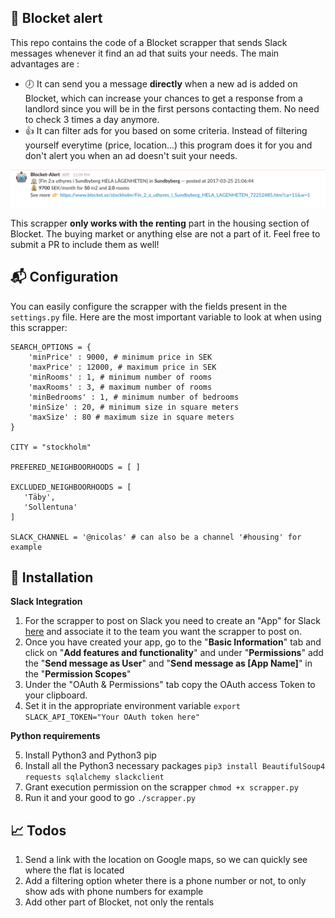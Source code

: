 ## :bell: Blocket alert ##

This repo contains the code of a Blocket scrapper that sends Slack messages whenever it find an ad that suits your needs. The main advantages are :

 - :clock7: It can send you a message **directly** when a new ad is added on Blocket, which can increase your chances to get a response from a landlord since you will be in the first persons contacting them. No need to check 3 times a day anymore.
 - :thumbsup: It can filter ads for you based on some criteria. Instead of filtering yourself everytime (price, location...) this program does it for you and don't alert you when an ad doesn't suit your needs.

![A screenshot of the aspect of the received messages](.screens/bot_msg.png)

This scrapper **only works with the renting** part in the housing section of Blocket. The buying market or anything else are not a part of it. Feel free to submit a PR to include them as well!

## :mailbox_with_mail: Configuration ##

You can easily configure the scrapper with the fields present in the `settings.py` file.
Here are the most important variable to look at when using this scrapper:

    SEARCH_OPTIONS = {
	    'minPrice' : 9000, # minimum price in SEK
	    'maxPrice' : 12000, # maximum price in SEK
	    'minRooms' : 1, # minimum number of rooms
	    'maxRooms' : 3, # maximum number of rooms
	    'minBedrooms' : 1, # minimum number of bedrooms
	    'minSize' : 20, # minimum size in square meters
	    'maxSize' : 80 # maximum size in square meters
	}

    CITY = "stockholm"

    PREFERED_NEIGHBOORHOODS = [ ]

    EXCLUDED_NEIGHBOORHOODS = [
	   'Täby',
	   'Sollentuna'
	]

	SLACK_CHANNEL = '@nicolas' # can also be a channel '#housing' for example

## :floppy_disk: Installation ##

**Slack Integration**

 1. For the scrapper to post on Slack you need to create an "App" for Slack [here](https://api.slack.com/apps) and associate it to the team you want the scrapper to post on.
 2. Once you have created your app, go to the "**Basic Information**" tab and click on "**Add features and functionality**" and under "**Permissions**" add the "**Send message as User**" and "**Send message as [App Name]**" in the "**Permission Scopes**"
 3. Under the "OAuth & Permissions" tab copy the OAuth access Token to your clipboard.
 4. Set it in the appropriate environment variable `export SLACK_API_TOKEN="Your OAuth token here"`

**Python requirements**

 5. Install Python3 and Python3 pip
 6. Install all the Python3 necessary packages `pip3 install BeautifulSoup4 requests sqlalchemy slackclient`
 7. Grant execution permission on the scrapper `chmod +x scrapper.py`
 8. Run it and your good to go `./scrapper.py`

## :chart_with_upwards_trend: Todos ##

 1. Send a link with the location on Google maps, so we can quickly see where the flat is located
 2. Add a filtering option wheter there is a phone number or not, to only show ads with phone numbers for example
 3. Add other part of Blocket, not only the rentals
